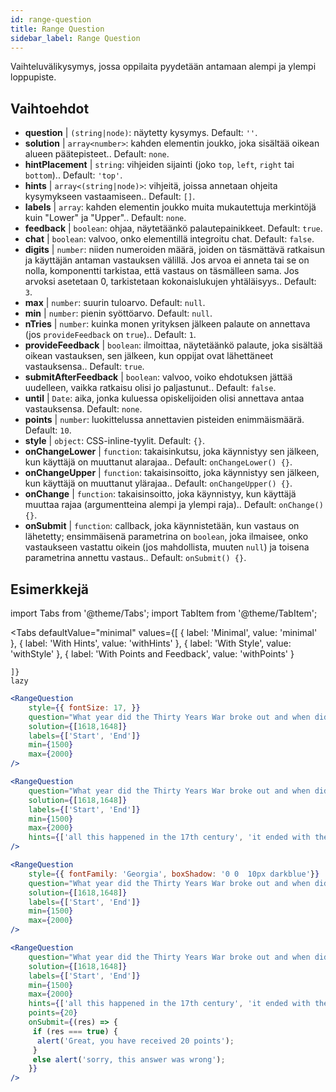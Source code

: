 ```yaml
---
id: range-question
title: Range Question
sidebar_label: Range Question
---
```


Vaihteluvälikysymys, jossa oppilaita pyydetään antamaan alempi ja ylempi loppupiste.

## Vaihtoehdot

* __question__ | `(string|node)`: näytetty kysymys. Default: `''`.
* __solution__ | `array<number>`: kahden elementin joukko, joka sisältää oikean alueen päätepisteet.. Default: `none`.
* __hintPlacement__ | `string`: vihjeiden sijainti (joko `top`, `left`, `right` tai `bottom`).. Default: `'top'`.
* __hints__ | `array<(string|node)>`: vihjeitä, joissa annetaan ohjeita kysymykseen vastaamiseen.. Default: `[]`.
* __labels__ | `array`: kahden elementin joukko muita mukautettuja merkintöjä kuin "Lower" ja "Upper".. Default: `none`.
* __feedback__ | `boolean`: ohjaa, näytetäänkö palautepainikkeet. Default: `true`.
* __chat__ | `boolean`: valvoo, onko elementillä integroitu chat. Default: `false`.
* __digits__ | `number`: niiden numeroiden määrä, joiden on täsmättävä ratkaisun ja käyttäjän antaman vastauksen välillä. Jos arvoa ei anneta tai se on nolla, komponentti tarkistaa, että vastaus on täsmälleen sama. Jos arvoksi asetetaan 0, tarkistetaan kokonaislukujen yhtäläisyys.. Default: `3`.
* __max__ | `number`: suurin tuloarvo. Default: `null`.
* __min__ | `number`: pienin syöttöarvo. Default: `null`.
* __nTries__ | `number`: kuinka monen yrityksen jälkeen palaute on annettava (jos `provideFeedback` on `true`).. Default: `1`.
* __provideFeedback__ | `boolean`: ilmoittaa, näytetäänkö palaute, joka sisältää oikean vastauksen, sen jälkeen, kun oppijat ovat lähettäneet vastauksensa.. Default: `true`.
* __submitAfterFeedback__ | `boolean`: valvoo, voiko ehdotuksen jättää uudelleen, vaikka ratkaisu olisi jo paljastunut.. Default: `false`.
* __until__ | `Date`: aika, jonka kuluessa opiskelijoiden olisi annettava antaa vastauksensa. Default: `none`.
* __points__ | `number`: luokittelussa annettavien pisteiden enimmäismäärä. Default: `10`.
* __style__ | `object`: CSS-inline-tyylit. Default: `{}`.
* __onChangeLower__ | `function`: takaisinkutsu, joka käynnistyy sen jälkeen, kun käyttäjä on muuttanut alarajaa.. Default: `onChangeLower() {}`.
* __onChangeUpper__ | `function`: takaisinsoitto, joka käynnistyy sen jälkeen, kun käyttäjä on muuttanut ylärajaa.. Default: `onChangeUpper() {}`.
* __onChange__ | `function`: takaisinsoitto, joka käynnistyy, kun käyttäjä muuttaa rajaa (argumentteina alempi ja ylempi raja).. Default: `onChange() {}`.
* __onSubmit__ | `function`: callback, joka käynnistetään, kun vastaus on lähetetty; ensimmäisenä parametrina on `boolean`, joka ilmaisee, onko vastaukseen vastattu oikein (jos mahdollista, muuten `null`) ja toisena parametrina annettu vastaus.. Default: `onSubmit() {}`.


## Esimerkkejä

import Tabs from '@theme/Tabs';
import TabItem from '@theme/TabItem';

<Tabs
    defaultValue="minimal"
    values={[
        { label: 'Minimal', value: 'minimal' },
        { label: 'With Hints', value: 'withHints' },
        { label: 'With Style', value: 'withStyle' },
        { label: 'With Points and Feedback', value: 'withPoints' }
        
    ]}
    lazy
>

<TabItem value="minimal">

```jsx live
<RangeQuestion
    style={{ fontSize: 17, }}
    question="What year did the Thirty Years War broke out and when did it?"
    solution={[1618,1648]}
    labels={['Start', 'End']}
    min={1500}
    max={2000}
/>
```

</TabItem>

<TabItem value="withHints">

```jsx live
<RangeQuestion
    question="What year did the Thirty Years War broke out and when did it?"
    solution={[1618,1648]}
    labels={['Start', 'End']}
    min={1500}
    max={2000}
    hints={['all this happened in the 17th century', 'it ended with the Peace of Westphalia in 1648']}
/>
```

</TabItem>

<TabItem value="withStyle">

```jsx live
<RangeQuestion
    style={{ fontFamily: 'Georgia', boxShadow: '0 0  10px darkblue'}}
    question="What year did the Thirty Years War broke out and when did it?"
    solution={[1618,1648]}
    labels={['Start', 'End']}
    min={1500}
    max={2000}
/>
```

</TabItem>

<TabItem value="withPoints">

```jsx live
<RangeQuestion
    question="What year did the Thirty Years War broke out and when did it?"
    solution={[1618,1648]}
    labels={['Start', 'End']}
    min={1500}
    max={2000}
    hints={['all this happened in the 17th century', 'it ended with the Peace of Westphalia in 1648']}
    points={20}
    onSubmit={(res) => {
     if (res === true) {
      alert('Great, you have received 20 points');
     }
     else alert('sorry, this answer was wrong');
    }}
/>
```

</TabItem>

</Tabs>
